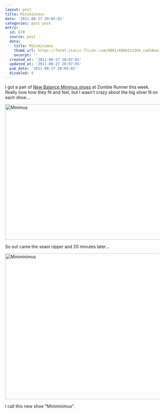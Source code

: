 ```yaml
---
layout: post
title: Miniminimus
date: '2011-08-27 20:05:02'
categories: post post
entry:
  id: 670
  source: post
  data:
    title: Miniminimus
    thumb_url: https://farm7.static.flickr.com/6081/6086212389_ca458eaa43_s.jpg
    excerpt: ''
  created_at: '2011-08-27 20:07:05'
  updated_at: '2011-08-27 20:07:05'
  pub_date: '2011-08-27 20:05:02'
  disabled: 0
---
```

I got a pair of <a href="http://www.zombierunner.com/store/brands/new_balance/minimalist_shoes/">New Balance Minimus shoes</a> at Zombie Runner this week.  Really love how they fit and feel, but I wasn't crazy about the big silver N on each shoe...

<p>
<a href="http://www.flickr.com/photos/thenobot/6086760886/" title="Minimus by thenobot, on Flickr"><img src="https://farm7.static.flickr.com/6077/6086760886_4af23717de_z.jpg" width="611" height="444" alt="Minimus"></a>
</p>

So out came the seam ripper and 20 minutes later...

<p>
<a href="http://www.flickr.com/photos/thenobot/6086212389/" title="Miniminimus by thenobot, on Flickr"><img src="https://farm7.static.flickr.com/6081/6086212389_ca458eaa43_z.jpg" width="640" height="478" alt="Miniminimus"></a>
</p>

I call this new shoe "Miniminimus".
